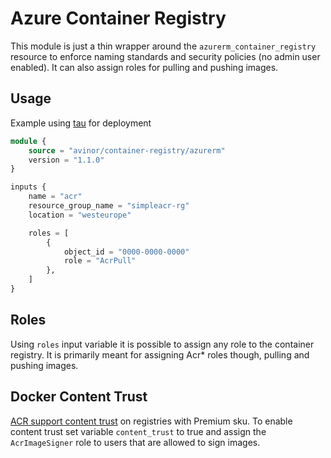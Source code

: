 # Azure Container Registry

This module is just a thin wrapper around the `azurerm_container_registry` resource to enforce naming standards and security policies (no admin user enabled). It can also assign roles for pulling and pushing images.

## Usage

Example using [tau](https://github.com/avinor/tau) for deployment

```terraform
module {
    source = "avinor/container-registry/azurerm"
    version = "1.1.0"
}

inputs {
    name = "acr"
    resource_group_name = "simpleacr-rg"
    location = "westeurope"

    roles = [
        {
            object_id = "0000-0000-0000"
            role = "AcrPull"
        },
    ]
}
```

## Roles

Using `roles` input variable it is possible to assign any role to the container registry. It is primarily meant for assigning Acr* roles though, pulling and pushing images.

## Docker Content Trust

[ACR support content trust](https://docs.microsoft.com/en-us/azure/container-registry/container-registry-content-trust) on registries with Premium sku. To enable content trust set variable `content_trust` to true and assign the `AcrImageSigner` role to users that are allowed to sign images.
